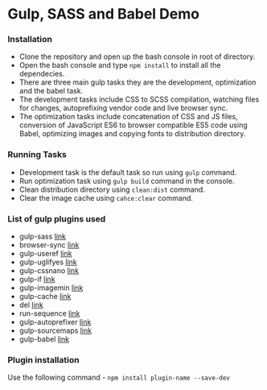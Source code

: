 # Gulp, SASS and Babel Demo
 ### Installation
 * Clone the repository and open up the bash console in root of directory.
 * Open the bash console and type ```npm install``` to install all the dependecies.
 * There are three main gulp tasks they are the development, optimization and the babel task.
 * The development tasks include CSS to SCSS compilation, watching files for changes, autoprefixing vendor code and live browser sync.
 * The optimization tasks include concatenation of CSS and JS files, conversion of JavaScript ES6 to browser compatible ES5 code using        Babel, optimizing images and copying fonts to distribution directory.
 
 ### Running Tasks
 * Development task is the default task so run using ```gulp``` command.
 * Run optimization task using ```gulp build``` command in the console.
 * Clean distribution directory using ```clean:dist``` command.
 * Clear the image cache using ```cahce:clear``` command.
 
 ### List of gulp plugins used
 * gulp-sass [link](https://www.npmjs.com/package/gulp-sass)
 * browser-sync [link](https://www.npmjs.com/package/browser-sync)
 * gulp-useref [link](https://www.npmjs.com/package/gulp-useref)
 * gulp-uglifyes [link](https://www.npmjs.com/package/gulp-uglifyes)
 * gulp-cssnano [link](https://www.npmjs.com/package/gulp-cssnano)
 * gulp-if [link](https://www.npmjs.com/package/gulp-if)
 * gulp-imagemin [link](https://www.npmjs.com/package/gulp-imagemin)
 * gulp-cache [link](https://www.npmjs.com/package/gulp-cache)
 * del [link](https://www.npmjs.com/package/del)
 * run-sequence [link](https://www.npmjs.com/package/run-sequence)
 * gulp-autoprefixer [link](https://www.npmjs.com/package/gulp-autoprefixer)
 * gulp-sourcemaps [link](https://www.npmjs.com/package/gulp-sourcemaps)
 * gulp-babel [link](https://www.npmjs.com/package/gulp-babel)
 
 ### Plugin installation
 Use the following command -
 ```npm install plugin-name --save-dev```
